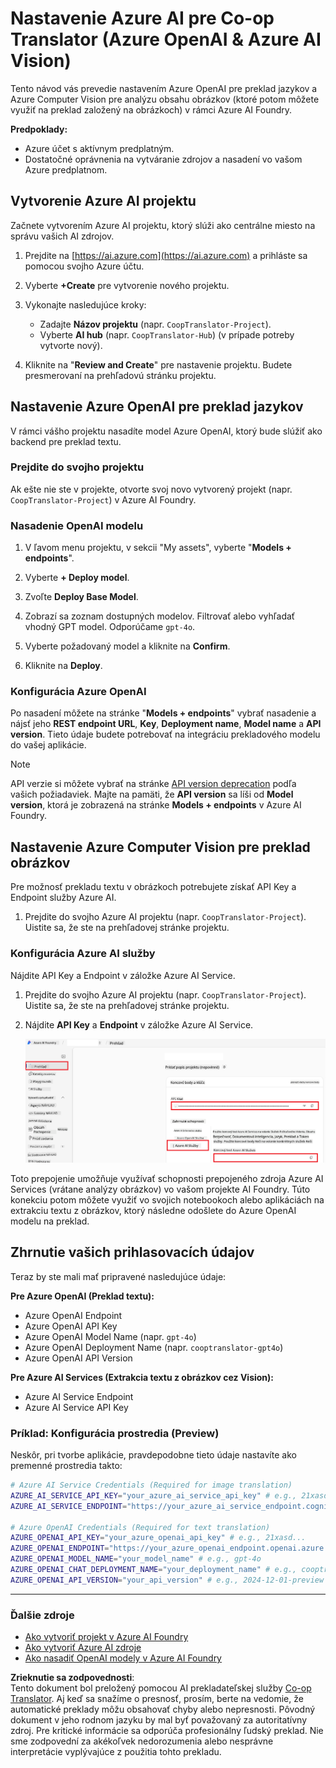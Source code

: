 <!--
CO_OP_TRANSLATOR_METADATA:
{
  "original_hash": "b58d7c3cb4210697a073d20eb3064945",
  "translation_date": "2025-06-12T11:58:05+00:00",
  "source_file": "getting_started/set-up-azure-ai.md",
  "language_code": "sk"
}
-->
# Nastavenie Azure AI pre Co-op Translator (Azure OpenAI & Azure AI Vision)

Tento návod vás prevedie nastavením Azure OpenAI pre preklad jazykov a Azure Computer Vision pre analýzu obsahu obrázkov (ktoré potom môžete využiť na preklad založený na obrázkoch) v rámci Azure AI Foundry.

**Predpoklady:**
- Azure účet s aktívnym predplatným.
- Dostatočné oprávnenia na vytváranie zdrojov a nasadení vo vašom Azure predplatnom.

## Vytvorenie Azure AI projektu

Začnete vytvorením Azure AI projektu, ktorý slúži ako centrálne miesto na správu vašich AI zdrojov.

1. Prejdite na [https://ai.azure.com](https://ai.azure.com) a prihláste sa pomocou svojho Azure účtu.

1. Vyberte **+Create** pre vytvorenie nového projektu.

1. Vykonajte nasledujúce kroky:
   - Zadajte **Názov projektu** (napr. `CoopTranslator-Project`).
   - Vyberte **AI hub** (napr. `CoopTranslator-Hub`) (v prípade potreby vytvorte nový).

1. Kliknite na "**Review and Create**" pre nastavenie projektu. Budete presmerovaní na prehľadovú stránku projektu.

## Nastavenie Azure OpenAI pre preklad jazykov

V rámci vášho projektu nasadíte model Azure OpenAI, ktorý bude slúžiť ako backend pre preklad textu.

### Prejdite do svojho projektu

Ak ešte nie ste v projekte, otvorte svoj novo vytvorený projekt (napr. `CoopTranslator-Project`) v Azure AI Foundry.

### Nasadenie OpenAI modelu

1. V ľavom menu projektu, v sekcii "My assets", vyberte "**Models + endpoints**".

1. Vyberte **+ Deploy model**.

1. Zvoľte **Deploy Base Model**.

1. Zobrazí sa zoznam dostupných modelov. Filtrovať alebo vyhľadať vhodný GPT model. Odporúčame `gpt-4o`.

1. Vyberte požadovaný model a kliknite na **Confirm**.

1. Kliknite na **Deploy**.

### Konfigurácia Azure OpenAI

Po nasadení môžete na stránke "**Models + endpoints**" vybrať nasadenie a nájsť jeho **REST endpoint URL**, **Key**, **Deployment name**, **Model name** a **API version**. Tieto údaje budete potrebovať na integráciu prekladového modelu do vašej aplikácie.

> [!NOTE]
> API verzie si môžete vybrať na stránke [API version deprecation](https://learn.microsoft.com/azure/ai-services/openai/api-version-deprecation) podľa vašich požiadaviek. Majte na pamäti, že **API version** sa líši od **Model version**, ktorá je zobrazená na stránke **Models + endpoints** v Azure AI Foundry.

## Nastavenie Azure Computer Vision pre preklad obrázkov

Pre možnosť prekladu textu v obrázkoch potrebujete získať API Key a Endpoint služby Azure AI.

1. Prejdite do svojho Azure AI projektu (napr. `CoopTranslator-Project`). Uistite sa, že ste na prehľadovej stránke projektu.

### Konfigurácia Azure AI služby

Nájdite API Key a Endpoint v záložke Azure AI Service.

1. Prejdite do svojho Azure AI projektu (napr. `CoopTranslator-Project`). Uistite sa, že ste na prehľadovej stránke projektu.

1. Nájdite **API Key** a **Endpoint** v záložke Azure AI Service.

    ![Find API Key and Endpoint](../../../translated_images/find-azure-ai-info.60f8299be786dd67e61e2c79b4b9ea1f7694e6c0923f17a90bc6abf9d5f1dbd7.sk.png)

Toto prepojenie umožňuje využívať schopnosti prepojeného zdroja Azure AI Services (vrátane analýzy obrázkov) vo vašom projekte AI Foundry. Túto konekciu potom môžete využiť vo svojich notebookoch alebo aplikáciách na extrakciu textu z obrázkov, ktorý následne odošlete do Azure OpenAI modelu na preklad.

## Zhrnutie vašich prihlasovacích údajov

Teraz by ste mali mať pripravené nasledujúce údaje:

**Pre Azure OpenAI (Preklad textu):**
- Azure OpenAI Endpoint
- Azure OpenAI API Key
- Azure OpenAI Model Name (napr. `gpt-4o`)
- Azure OpenAI Deployment Name (napr. `cooptranslator-gpt4o`)
- Azure OpenAI API Version

**Pre Azure AI Services (Extrakcia textu z obrázkov cez Vision):**
- Azure AI Service Endpoint
- Azure AI Service API Key

### Príklad: Konfigurácia prostredia (Preview)

Neskôr, pri tvorbe aplikácie, pravdepodobne tieto údaje nastavíte ako premenné prostredia takto:

```bash
# Azure AI Service Credentials (Required for image translation)
AZURE_AI_SERVICE_API_KEY="your_azure_ai_service_api_key" # e.g., 21xasd...
AZURE_AI_SERVICE_ENDPOINT="https://your_azure_ai_service_endpoint.cognitiveservices.azure.com/"

# Azure OpenAI Credentials (Required for text translation)
AZURE_OPENAI_API_KEY="your_azure_openai_api_key" # e.g., 21xasd...
AZURE_OPENAI_ENDPOINT="https://your_azure_openai_endpoint.openai.azure.com/"
AZURE_OPENAI_MODEL_NAME="your_model_name" # e.g., gpt-4o
AZURE_OPENAI_CHAT_DEPLOYMENT_NAME="your_deployment_name" # e.g., cooptranslator-gpt4o
AZURE_OPENAI_API_VERSION="your_api_version" # e.g., 2024-12-01-preview
```

---

### Ďalšie zdroje

- [Ako vytvoriť projekt v Azure AI Foundry](https://learn.microsoft.com/azure/ai-foundry/how-to/create-projects?tabs=ai-studio)
- [Ako vytvoriť Azure AI zdroje](https://learn.microsoft.com/azure/ai-foundry/how-to/create-azure-ai-resource?tabs=portal)
- [Ako nasadiť OpenAI modely v Azure AI Foundry](https://learn.microsoft.com/en-us/azure/ai-foundry/how-to/deploy-models-openai)

**Zrieknutie sa zodpovednosti**:  
Tento dokument bol preložený pomocou AI prekladateľskej služby [Co-op Translator](https://github.com/Azure/co-op-translator). Aj keď sa snažíme o presnosť, prosím, berte na vedomie, že automatické preklady môžu obsahovať chyby alebo nepresnosti. Pôvodný dokument v jeho rodnom jazyku by mal byť považovaný za autoritatívny zdroj. Pre kritické informácie sa odporúča profesionálny ľudský preklad. Nie sme zodpovední za akékoľvek nedorozumenia alebo nesprávne interpretácie vyplývajúce z použitia tohto prekladu.